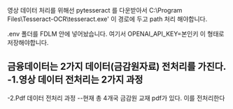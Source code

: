 
영상 데이터 처리를 위해선
pytesseract 를 다운받아서 
C:\Program Files\Tesseract-OCR\tesseract.exe'
이 경로에 두고 path 처리 해야합니다.

.env 폴더를 FDLM 안에 넣어놨습니다. 여기서
OPENAI_API_KEY=본인키
이 형태로 저장해야합니다.

금융데이터는 2가지 데이터(금감원자료) 전처리를 가진다.
-1.영상 데이터 전처리는 2가지 과정
-- 
-2.Pdf 데이터 전처리 과정
--현재 총 4개국 금감원 교재 pdf가 있다. 이를 전처리한다
